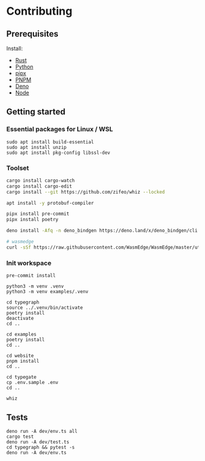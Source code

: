 # Contributing

## Prerequisites

Install:

- [Rust](https://www.rust-lang.org/tools/install)
- [Python](https://www.python.org/downloads/)
- [pipx](https://pypa.github.io/pipx/installation/)
- [PNPM](https://pnpm.io/installation)
- [Deno](https://deno.land/manual@v1.29.1/getting_started/installation)
- [Node](https://nodejs.org/en/download/)

## Getting started

### Essential packages for Linux / WSL

```
sudo apt install build-essential
sudo apt install unzip
sudo apt install pkg-config libssl-dev
```

### Toolset

```bash
cargo install cargo-watch
cargo install cargo-edit
cargo install --git https://github.com/zifeo/whiz --locked

apt install -y protobuf-compiler

pipx install pre-commit
pipx install poetry

deno install -Afq -n deno_bindgen https://deno.land/x/deno_bindgen/cli.ts

# wasmedge
curl -sSf https://raw.githubusercontent.com/WasmEdge/WasmEdge/master/utils/install.sh | bash
```

### Init workspace

```
pre-commit install

python3 -m venv .venv
python3 -m venv examples/.venv

cd typegraph
source ../.venv/bin/activate
poetry install
deactivate
cd ..

cd examples
poetry install
cd ..

cd website
pnpm install
cd ..

cd typegate
cp .env.sample .env
cd ..

whiz
```

## Tests

```
deno run -A dev/env.ts all
cargo test
deno run -A dev/test.ts
cd typegraph && pytest -s
deno run -A dev/env.ts
```
